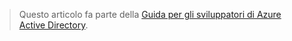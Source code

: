 > Questo articolo fa parte della [Guida per gli sviluppatori di Azure Active Directory](../articles/active-directory/active-directory-developers-guide.md).

<!---HONumber=August15_HO6-->